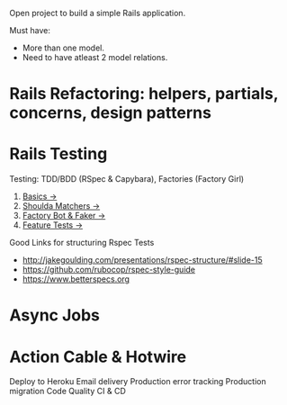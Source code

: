 

Open project to build a simple Rails application.

Must have:
* More than one model.
* Need to have atleast 2 model relations.



# Rails Refactoring: helpers, partials, concerns, design patterns

# Rails Testing
Testing: TDD/BDD (RSpec & Capybara), Factories (Factory Girl)

1. [Basics &rarr;](https://semaphoreci.com/community/tutorials/how-to-test-rails-models-with-rspec)
2. [Shoulda Matchers &rarr;](https://semaphoreci.com/community/tutorials/how-to-test-rails-models-with-rspec)
3. [Factory Bot & Faker &rarr;](https://www.driftingruby.com/episodes/sample-data-with-factory-bot-and-faker)
4. [Feature Tests &rarr;](https://medium.com/@lindebergnick/feature-testing-in-rails-with-rspec-and-capybara-8cb8ee38cb6a)

Good Links for structuring Rspec Tests
* http://jakegoulding.com/presentations/rspec-structure/#slide-15
* https://github.com/rubocop/rspec-style-guide
* https://www.betterspecs.org


# Async Jobs

# Action Cable & Hotwire



Deploy to Heroku
Email delivery
Production error tracking
Production migration
Code Quality
CI & CD
